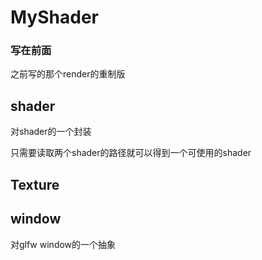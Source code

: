 # MyShader

### 写在前面

之前写的那个render的重制版

## shader

对shader的一个封装

只需要读取两个shader的路径就可以得到一个可使用的shader







## Texture



## window

对glfw window的一个抽象



